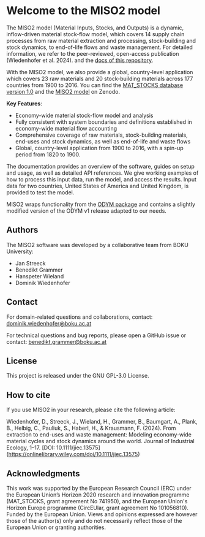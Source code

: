 # Welcome to the MISO2 model

The MISO2 model (Material Inputs, Stocks, and Outputs) is a dynamic, inflow-driven material stock-flow model, which covers 14 supply chain processes from raw material extraction and processing, stock-building and stock dynamics, to end-of-life flows and waste management. For detailed information, we refer to the peer-reviewed, open-access publication (Wiedenhofer et al. 2024).
and the [docs of this repository](https://socialecologyboku.github.io/MISO2/).

With the MISO2 model, we also provide a global, country-level application which covers 23 raw materials and 20
stock-building materials across 177 countries from 1900 to 2016. You can find the [MAT_STOCKS database version 1.0](https://zenodo.org/records/12794253) and 
the [MISO2 model](https://zenodo.org/records/12795906) on Zenodo.

**Key Features**:

- Economy-wide material stock-flow model and analysis 
- Fully consistent with system boundaries and definitions established in economy-wide material flow accounting
- Comprehensive coverage of raw materials, stock-building materials, end-uses and stock dynamics, as well as end-of-life and waste flows
- Global, country-level application from 1900 to 2016, with a spin-up period from 1820 to 1900.

The documentation provides an overview of the software, guides on setup and usage, as well as detailed API references. We give working examples of how to process this input data, run the model, and access the results. Input data for two countries, United States of America and United Kingdom, is provided to test the model.

MISO2 wraps functionality from the [ODYM package](https://github.com/IndEcol/ODYM) and contains a slightly modified version of the ODYM v1 release adapted to our needs.

## Authors

The MISO2 software was developed by a collaborative team from BOKU University:

- Jan Streeck
- Benedikt Grammer
- Hanspeter Wieland
- Dominik Wiedenhofer

## Contact

For domain-related questions and collaborations, contact: dominik.wiedenhofer@boku.ac.at

For technical questions and bug reports, please open a GitHub issue or contact: benedikt.grammer@boku.ac.at

## License

This project is released under the GNU GPL-3.0 License.

## How to cite

If you use MISO2 in your research, please cite the following article:

Wiedenhofer, D., Streeck, J., Wieland, H., Grammer, B., Baumgart, A., Plank, B., Helbig, C., Pauliuk, S., Haberl, H.,
& Krausmann, F. (2024). From extraction to end-uses and waste management: Modeling economy-wide material cycles and stock
dynamics around the world. Journal of Industrial Ecology, 1–17. [DOI: 10.1111/jiec.13575] (https://onlinelibrary.wiley.com/doi/10.1111/jiec.13575)

## Acknowledgments

This work was supported by the European Research Council (ERC) under the European Union’s Horizon 2020 research and innovation programme (MAT_STOCKS, grant agreement No 741950), and the European Union's Horizon Europe programme (CircEUlar, grant agreement No 101056810). Funded by the European Union. Views and opinions expressed are however those of the author(s) only and do not necessarily reflect those of the European Union or granting authorities.
